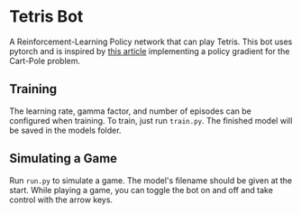 # Tetris Bot

A Reinforcement-Learning Policy network that can play Tetris. This bot uses pytorch and is inspired by [this article](https://medium.com/@ts1829/policy-gradient-reinforcement-learning-in-pytorch-df1383ea0baf) implementing a policy gradient for the Cart-Pole problem.

## Training

The learning rate, gamma factor, and number of episodes can be configured when training. To train, just run `train.py`. The finished model will be saved in the models folder.

## Simulating a Game

Run `run.py` to simulate a game. The model's filename should be given at the start. While playing a game, you can toggle the bot on and off and take control with the arrow keys.